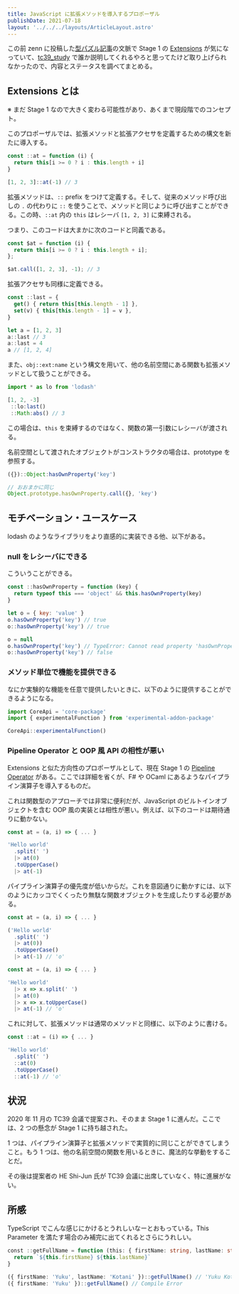 ```yaml
---
title: JavaScript に拡張メソッドを導入するプロポーザル
publishDate: 2021-07-18
layout: '../../../layouts/ArticleLayout.astro'
---
```


この前 zenn に投稿した[型パズル記事](https://zenn.dev/yuku/articles/45bb0d6cf3da85)の文脈で Stage 1 の [Extensions](https://github.com/tc39/proposal-extensions) が気になっていて、[tc39_study](https://web-study.connpass.com/event/213676/) で誰か説明してくれるやろと思ってたけど取り上げられなかったので、内容とステータスを調べてまとめる。

## Extensions とは

※ まだ Stage 1 なので大きく変わる可能性があり、あくまで現段階でのコンセプト。

このプロポーザルでは、拡張メソッドと拡張アクセサを定義するための構文を新たに導入する。

```js
const ::at = function (i) {
  return this[i >= 0 ? i : this.length + i]
}

[1, 2, 3]::at(-1) // 3
```

拡張メソッドは、`::` prefix をつけて定義する。そして、従来のメソッド呼び出しの `.` の代わりに `::` を使うことで、メソッドと同じように呼び出すことができる。この時、`::at` 内の `this` はレシーバ `[1, 2, 3]` に束縛される。

つまり、このコードは大まかに次のコードと同義である。

```js
const $at = function (i) {
  return this[i >= 0 ? i : this.length + i];
};

$at.call([1, 2, 3], -1); // 3
```

拡張アクセサも同様に定義できる。

```js
const ::last = {
  get() { return this[this.length - 1] },
  set(v) { this[this.length - 1] = v },
}

let a = [1, 2, 3]
a::last // 3
a::last = 4
a // [1, 2, 4]
```

また、`obj::ext:name` という構文を用いて、他の名前空間にある関数も拡張メソッドとして扱うことができる。

```js
import * as lo from 'lodash'

[1, 2, -3]
 ::lo:last()
 ::Math:abs() // 3
```

この場合は、`this` を束縛するのではなく、関数の第一引数にレシーバが渡される。

名前空間として渡されたオブジェクトがコンストラクタの場合は、prototype を参照する。

```js
({})::Object:hasOwnProperty('key')

// おおまかに同じ
Object.prototype.hasOwnProperty.call({}, 'key')
```

## モチベーション・ユースケース

lodash のようなライブラリをより直感的に実装できる他、以下がある。

### null をレシーバにできる

こういうことができる。

```js
const ::hasOwnProperty = function (key) {
  return typeof this === 'object' && this.hasOwnProperty(key)
}

let o = { key: 'value' }
o.hasOwnProperty('key') // true
o::hasOwnProperty('key') // true

o = null
o.hasOwnProperty('key') // TypeError: Cannot read property 'hasOwnProperty' of null
o::hasOwnProperty('key') // false
```

### メソッド単位で機能を提供できる

なにか実験的な機能を任意で提供したいときに、以下のように提供することができるようになる。

```js
import CoreApi = 'core-package'
import { experimentalFunction } from 'experimental-addon-package'

CoreApi::experimentalFunction()
```

### Pipeline Operator と OOP 風 API の相性が悪い

Extensions と似た方向性のプロポーザルとして、現在 Stage 1 の [Pipeline Operator](https://github.com/tc39/proposal-pipeline-operator) がある。ここでは詳細を省くが、F# や OCaml にあるようなパイプライン演算子を導入するものだ。

これは関数型のアプローチでは非常に便利だが、JavaScript のビルトインオブジェクトを含む OOP 風の実装とは相性が悪い。例えば、以下のコードは期待通りに動かない。

```js
const at = (a, i) => { ... }

'Hello world'
  .split(' ')
  |> at(0)
  .toUpperCase()
  |> at(-1)
```

パイプライン演算子の優先度が低いからだ。これを意図通りに動かすには、以下のようにカッコでくくったり無駄な関数オブジェクトを生成したりする必要がある。

```js
const at = (a, i) => { ... }

('Hello world'
  .split(' ')
  |> at(0))
  .toUpperCase()
  |> at(-1) // 'o'
```

```js
const at = (a, i) => { ... }

'Hello world'
  |> x => x.split(' ')
  |> at(0)
  |> x => x.toUpperCase()
  |> at(-1) // 'o'
```

これに対して、拡張メソッドは通常のメソッドと同様に、以下のように書ける。

```js
const ::at = (i) => { ... }

'Hello world'
  .split(' ')
  ::at(0)
  .toUpperCase()
  ::at(-1) // 'o'
```

## 状況

2020 年 11 月の TC39 会議で提案され、そのまま Stage 1 に進んだ。ここでは、2 つの懸念が Stage 1 に持ち越された。

1 つは、パイプライン演算子と拡張メソッドで実質的に同じことができてしまうこと。もう 1 つは、他の名前空間の関数を用いるときに、魔法的な挙動をすることだ。

その後は提案者の HE Shi-Jun 氏が TC39 会議に出席していなく、特に進展がない。

## 所感

TypeScript でこんな感じにかけるとうれしいなーとおもっている。This Parameter を満たす場合のみ補完に出てくれるとさらにうれしい。

```ts
const ::getFullName = function (this: { firstName: string, lastName: string }) {
  return `${this.firstName} ${this.lastName}`
}

({ firstName: 'Yuku', lastName: 'Kotani' })::getFullName() // 'Yuku Kotani'
({ firstName: 'Yuku' })::getFullName() // Compile Error
```

